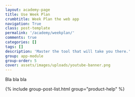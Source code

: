 ```yaml
---
layout: academy-page
title: Use Week Plan
crumbtitle: Week Plan the web app
navigation: True
class: post-template
permalink: '/academy/weekplan/'
comments: true
categories: []
tags: []
description: 'Master the tool that will take you there.'
group: app-module
group-order: 5
cover: assets/images/uploads/youtube-banner.png
---
```


Bla bla bla

<div class='post-feed'>
    {% include group-post-list.html group="product-help" %}
</div>